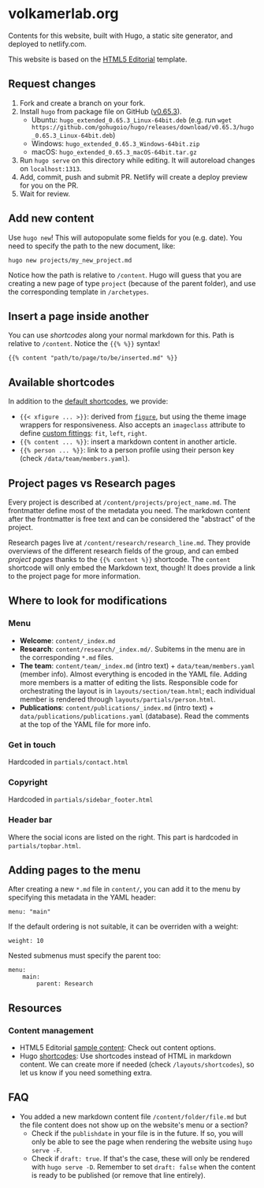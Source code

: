 # volkamerlab.org

Contents for this website, built with Hugo, a static site generator, and deployed to netlify.com.

This website is based on the [HTML5 Editorial](https://html5up.net/editorial) template.

## Request changes

1. Fork and create a branch on your fork.
2. Install `hugo` from package file on GitHub ([v0.65.3](https://github.com/gohugoio/hugo/releases/tag/v0.65.3)).
   - Ubuntu: `hugo_extended_0.65.3_Linux-64bit.deb` (e.g. run `wget https://github.com/gohugoio/hugo/releases/download/v0.65.3/hugo_0.65.3_Linux-64bit.deb`)
   - Windows: `hugo_extended_0.65.3_Windows-64bit.zip`
   - macOS: `hugo_extended_0.65.3_macOS-64bit.tar.gz`
3. Run `hugo serve` on this directory while editing. It will autoreload changes on `localhost:1313`.
4. Add, commit, push and submit PR. Netlify will create a deploy preview for you on the PR.
5. Wait for review.

## Add new content

Use `hugo new`! This will autopopulate some fields for you (e.g. date). You need to specify the path to the new document, like:

```
hugo new projects/my_new_project.md
```

Notice how the path is relative to `/content`. Hugo will guess that you are creating a new page of type `project` (because of the parent folder), and use the corresponding template in `/archetypes`.

## Insert a page inside another

You can use _shortcodes_ along your normal markdown for this. Path is relative to `/content`. Notice the `{{% %}}` syntax!

```
{{% content "path/to/page/to/be/inserted.md" %}}
```

## Available shortcodes

In addition to the [default shortcodes](https://gohugo.io/content-management/shortcodes/), we provide:

* `{{< xfigure ... >}}`: derived from [`figure`](https://gohugo.io/content-management/shortcodes/#figure), but using the theme image wrappers for responsiveness. Also accepts an `imageclass` attribute to define [custom fittings](https://html5up.net/uploads/demos/editorial/elements.html): `fit`, `left`, `right`.
* `{{% content ... %}}`: insert a markdown content in another article.
* `{{% person ... %}}`: link to a person profile using their person key (check `/data/team/members.yaml`).

## Project pages vs Research pages

Every project is described at `/content/projects/project_name.md`. The frontmatter define most of the metadata you need. The markdown content after the frontmatter is free text and can be considered the "abstract" of the project.

Research pages live at `/content/research/research_line.md`. They provide overviews of the different research fields of the group, and can embed _project pages_ thanks to the `{{% content %}}` shortcode. The `content` shortcode will only embed the Markdown text, though! It does provide a link to the project page for more information.


## Where to look for modifications

### Menu

- __Welcome__: `content/_index.md`
- __Research__: `content/research/_index.md/`. Subitems in the menu are in the corresponding `*.md` files.
- __The team__: `content/team/_index.md` (intro text) + `data/team/members.yaml` (member info). Almost everything is encoded in the YAML file. Adding more members is a matter of editing the lists. Responsible code for orchestrating the layout is in `layouts/section/team.html`; each individual member is rendered through `layouts/partials/person.html`.
- __Publications__: `content/publications/_index.md` (intro text) + `data/publications/publications.yaml` (database). Read the comments at the top of the YAML file for more info.

### Get in touch

Hardcoded in `partials/contact.html`

### Copyright

Hardcoded in `partials/sidebar_footer.html`

### Header bar

Where the social icons are listed on the right. This part is hardcoded in `partials/topbar.html`.


## Adding pages to the menu

After creating a new `*.md` file in `content/`, you can add it to the menu by specifying this metadata in the YAML header:

```
menu: "main"
```

If the default ordering is not suitable, it can be overriden with a weight:

```
weight: 10
```

Nested submenus must specify the parent too:

```
menu:
    main:
        parent: Research
```

## Resources

### Content management

* HTML5 Editorial [sample content](https://html5up.net/uploads/demos/editorial/elements.html): Check out content options.
* Hugo [shortcodes](https://gohugo.io/content-management/shortcodes/): Use shortcodes instead of HTML in markdown content. We can create more if needed (check `/layouts/shortcodes`), so let us know if you need something extra.


## FAQ

* You added a new markdown content file `/content/folder/file.md` but the file content does not show up on the website's menu or a section?
    * Check if the `publishdate` in your file is in the future. If so, you will only be able to see the page when rendering the website using `hugo serve -F`.
    * Check if `draft: true`. If that's the case, these will only be rendered with `hugo serve -D`. Remember to set `draft: false` when the content is ready to be published (or remove that line entirely).
